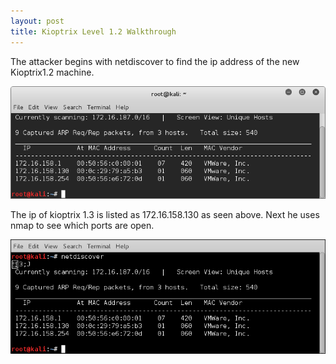 ```yaml
---
layout: post
title: Kioptrix Level 1.2 Walkthrough
---
```

The attacker begins with netdiscover to find the ip address of the new Kioptrix1.2 machine. 

![Image description](/images/kioptrix1.3.1.png)

The ip of kioptrix 1.3 is listed as 172.16.158.130 as seen above. Next he uses nmap to see which ports are open. 

![Image description](/images/kioptrix1.3.2.png)

